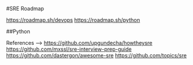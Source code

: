 #SRE Roadmap

https://roadmap.sh/devops
https://roadmap.sh/python

##Python








References -->
https://github.com/upgundecha/howtheysre
https://github.com/mxssl/sre-interview-prep-guide
https://github.com/dastergon/awesome-sre
https://github.com/topics/sre